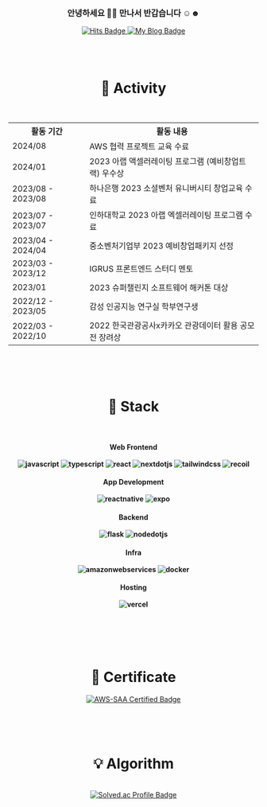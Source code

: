<br>
<h3 align="center"> 안녕하세요 👋🏻 만나서 반갑습니다 ☺︎☻</h3>

<div align="center">
  <a href="https://hits.seeyoufarm.com">
<img src="https://hits.seeyoufarm.com/api/count/incr/badge.svg?url=https%3A%2F%2Fgithub.com%2Fmin-0&count_bg=%23B0E0E6&title_bg=%23A6D4FF&icon=github.svg&icon_color=%23000000&title=hits&edge_flat=false" alt="Hits Badge" />
  </a>
  <a href="https://codingcoco.tistory.com/">
    <img src="https://img.shields.io/badge/My tech blog-FF8246?style=flat-square&logo=GitHub Sponsors&logoColor=white" alt="My Blog Badge" />
  </a>
</div>
<br><br><br>
<h1 align="center">🌴 Activity  </h1>
<br>
<div align="center">
<table>
  <tr>
    <th>활동 기간</th>
    <th>활동 내용</th>
  </tr>
 <tr>
    <td>2024/08</td>
    <td>AWS 협력 프로젝트 교육 수료</td>
  </tr>
  <tr>
    <td>2024/01</td>
    <td>2023 아랩 액셀러레이팅 프로그램 (예비창업트랙) 우수상</td>
  </tr>
  <tr>
    <td>2023/08 - 2023/08</td>
    <td>하나은행 2023 소셜벤처 유니버시티 창업교육 수료</td>
  </tr>
  <tr>
    <td>2023/07 - 2023/07</td>
    <td>인하대학교 2023 아랩 엑셀러레이팅 프로그램 수료</td>
  </tr>
  <tr>
    <td>2023/04 - 2024/04</td>
    <td>중소벤처기업부 2023 예비창업패키지 선정</td>
  </tr>
  <tr>
    <td>2023/03 - 2023/12</td>
    <td>IGRUS 프론트엔드 스터디 멘토</td>
  </tr>
  <tr>
    <td>2023/01</td>
    <td>2023 슈퍼챌린지 소프트웨어 해커톤 대상</td>
  </tr>
  <tr>
    <td>2022/12 - 2023/05</td>
    <td>감성 인공지능 연구실 학부연구생</td>
  </tr>
  <tr>
    <td>2022/03 - 2022/10</td>
    <td>2022 한국관광공사x카카오 관광데이터 활용 공모전 장려상</td>
  </tr>
</table>
</div>

<br><br><br>
<h1 align="center">🎨 Stack </h1>
<br>
 <h4 align="center"> Web Frontend
<br><br>
<img alt="javascript" src ="https://img.shields.io/badge/javascript-F7DF1E.svg?&style=for-the-badge&logo=javascript&logoColor=white"/>
<img alt="typescript" src ="https://img.shields.io/badge/typescript-3178C6.svg?&style=for-the-badge&logo=typescript&logoColor=white"/>
<img alt="react" src ="https://img.shields.io/badge/react-61DAFB.svg?&style=for-the-badge&logo=react&logoColor=white"/>
<img alt="nextdotjs" src ="https://img.shields.io/badge/next.js-000000.svg?&style=for-the-badge&logo=nextdotjs&logoColor=white"/>
<img alt="tailwindcss" src ="https://img.shields.io/badge/tailwindcss-06B6D4.svg?&style=for-the-badge&logo=tailwindcss&logoColor=white"/>
<img alt="recoil" src ="https://img.shields.io/badge/recoil-3578E5.svg?&style=for-the-badge&logo=recoil&logoColor=white"/>

<h4 align="center"> App Development  
<br><br>
<img alt="reactnative" src ="https://img.shields.io/badge/reactnative-61DAFB.svg?&style=for-the-badge&logo=react&logoColor=white"/>
<img alt="expo" src ="https://img.shields.io/badge/expo-000000.svg?&style=for-the-badge&logo=expo&logoColor=white"/>

<h4 align="center"> Backend
<br><br>
<img alt="flask" src ="https://img.shields.io/badge/flask-000000.svg?&style=for-the-badge&logo=flask&logoColor=white"/>
<img alt="nodedotjs" src ="https://img.shields.io/badge/node.js-5FA04E.svg?&style=for-the-badge&logo=nodedotjs&logoColor=white"/>


<h4 align="center"> Infra
<br><br>
<img alt="amazonwebservices" src ="https://img.shields.io/badge/aws-232F3E.svg?&style=for-the-badge&logo=amazonwebservices&logoColor=white"/>
<img alt="docker" src ="https://img.shields.io/badge/docker-2496ED.svg?&style=for-the-badge&logo=docker&logoColor=white"/>


<h4 align="center"> Hosting 
<br><br>
<img alt="vercel" src ="https://img.shields.io/badge/vercel-000000.svg?&style=for-the-badge&logo=vercel&logoColor=white"/>


<br><br><br><br>

<h1 align="center">🪪 Certificate </h1>
<div align="center">

[![AWS-SAA Certified Badge](https://images.credly.com/size/180x180/images/0e284c3f-5164-4b21-8660-0d84737941bc/image.png)](https://www.credly.com/badges/cea8127c-56f2-477b-8f3f-b2e8376f9512/public_url)
</div>

<br><br><br>
<h1 align="center">💡 Algorithm </h1>
<br>

<div align="center">
  <a href="https://solved.ac/tangbole">
    <img src="http://mazassumnida.wtf/api/v2/generate_badge?boj=tangbole" alt="Solved.ac Profile Badge"/>
  </a>
</div>


<br>
<br>
<br>
<br>

